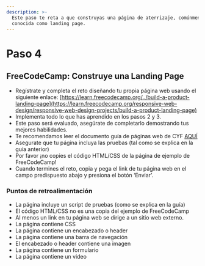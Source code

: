 ```yaml
---
description: >-
  Este paso te reta a que construyas una página de aterrizaje, comúnmente
  conocida como landing page.
---
```


# Paso 4

## **FreeCodeCamp: Construye una Landing Page**

* Regístrate y completa el reto diseñando tu propia página web usando el siguiente enlace: [https://learn.freecodecamp.org/../build-a-product-landing-page](https://learn.freecodecamp.org/responsive-web-design/responsive-web-design-projects/build-a-product-landing-page)
* Implementa todo lo que has aprendido en los pasos 2 y 3.
* Este paso será evaluado, asegúrate de completarlo demostrando tus mejores habilidades.
* Te recomendamos leer el documento guía de páginas web de CYF [AQUÍ](https://docs.google.com/presentation/d/1WlPrmTLsj8KWElBzV-QXjihmSknZe8HODX6SKc_JfIM/edit#slide=id.g6597527f42_0_9)
* Asegurate que tu página incluya las pruebas \(tal como se explica en la guía anterior\)
* Por favor ¡no copies el código HTML/CSS de la página de ejemplo de FreeCodeCamp!
* Cuando termines el reto, copia y pega el link de tu página web en el campo predispuesto abajo y presiona el botón ‘Enviar’.

### **Puntos de retroalimentación**

* La página incluye un script de pruebas \(como se explica en la guía\)
* El código HTML/CSS no es una copia del ejemplo de FreeCodeCamp
* Al menos un link en tu página web se dirige a un sitio web externo.
* La página contiene CSS
* La página contiene un encabezado o header
* La página contiene una barra de navegación
* El encabezado o header contiene una imagen
* La página contiene un formulario
* La página contiene un video

